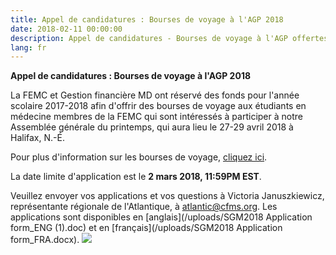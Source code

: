```yaml
---
title: Appel de candidatures : Bourses de voyage à l'AGP 2018
date: 2018-02-11 00:00:00
description: Appel de candidatures - Bourses de voyage à l'AGP offertes par la FEMC-Gestion financière MD 
lang: fr
---
```


**Appel de candidatures : Bourses de voyage à l'AGP 2018**

La FEMC et Gestion financière MD ont réservé des fonds pour l'année scolaire 2017-2018 afin d'offrir des bourses de voyage aux étudiants en médecine membres de la FEMC qui sont intéressés à participer à notre Assemblée générale du printemps, qui aura lieu le 27-29 avril 2018 à Halifax, N.-É. 

Pour plus d'information sur les bourses de voyage, [cliquez ici](https://www.cfms.org/news/2018/02/12/call-for-applications-travel-awards-to-sgm-2018.html). 

La date limite d'application est le **2 mars 2018, 11:59PM EST**. 

Veuillez envoyer vos applications et vos questions à Victoria Januszkiewicz, représentante régionale de l'Atlantique, à [atlantic@cfms.org](mailto:atlantic@cfms.org). Les applications sont disponibles en [anglais](/uploads/SGM2018 Application form_ENG (1).doc) et en [français](/uploads/SGM2018 Application form_FRA.docx).&nbsp;![](/uploads/versions/md-financial-graphic---x----720-440x---.png) 

